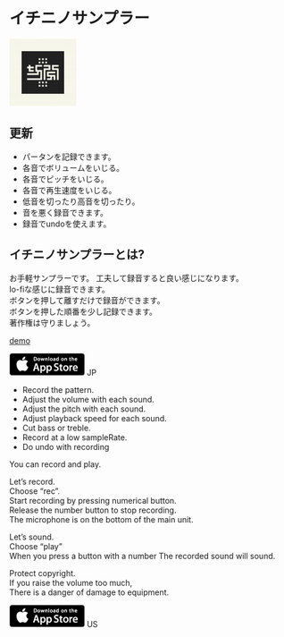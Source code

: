 # イチニノサンプラー

![alt](images/chop_icon.png)

## 更新
* パータンを記録できます。
* 各音でボリュームをいじる。
* 各音でピッチをいじる。
* 各音で再生速度をいじる。
* 低音を切ったり高音を切ったり。
* 音を悪く録音できます。
* 録音でundoを使えます。

## イチニノサンプラーとは?
  
お手軽サンプラーです。
工夫して録音すると良い感じになります。  
lo-fiな感じに録音できます。  
ボタンを押して離すだけで録音ができます。  
ボタンを押した順番を少し記録できます。   
著作権は守りましょう。

[demo](https://youtu.be/87LinjSA-Nw
)

[![jp](images/store.png)](https://itunes.apple.com/jp/app/12sampler/id1446760908?l=ja&amp;ls=1&amp;mt=8) JP


* Record the pattern.
* Adjust the volume with each sound.
* Adjust the pitch with each sound.
* Adjust playback speed for each sound.
* Cut bass or treble.
* Record at a low sampleRate.
* Do undo with recording

You can record and play.

Let’s record.  
Choose “rec”.  
Start recording by pressing numerical button.  
Release the number button to stop recording.  
The microphone is on the bottom of the main unit.

Let’s sound.  
Choose “play”  
When you press a button with a number
The recorded sound will sound.

Protect copyright.  
If you raise the volume too much,  
There is a danger of damage to equipment.


[![us](images/store.png)](https://itunes.apple.com/us/app/12sampler/id1446760908?l=ja&amp;ls=1&amp;mt=8) US
